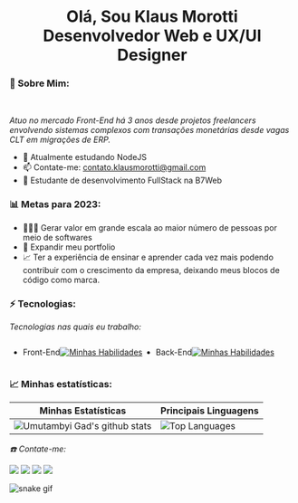 <h1 align="center"> Olá, Sou Klaus Morotti <br/> Desenvolvedor Web e UX/UI Designer </h1>

### 🐼 Sobre Mim: 

<br/>

*Atuo no mercado Front-End há 3 anos desde projetos freelancers envolvendo sistemas complexos com transações monetárias desde vagas CLT em migrações de ERP.* 

* 🌱 Atualmente estudando NodeJS
* 📫 Contate-me: contato.klausmorotti@gmail.com
* 🚀 Estudante de desenvolvimento FullStack na B7Web

### 📊 Metas para 2023:

* 👨🏼‍💻 Gerar valor em grande escala ao maior número de pessoas por meio de softwares
* 📂 Expandir meu portfolio
* 📈 Ter a experiência de ensinar e aprender cada vez mais podendo contribuir com o crescimento da empresa, deixando meus blocos de código como marca.

### ⚡ Tecnologias:

*Tecnologias nas quais eu trabalho:*

<div style="display:flex">
 
- Front-End

[![Minhas Habilidades](https://skillicons.dev/icons?i=html,css,js,ts,react,styledcomponents,tailwind,jest)](https://skillicons.dev)

- Back-End

[![Minhas Habilidades](https://skillicons.dev/icons?i=nodejs,express,nest,sqlite,mongodb,mysql,postgres,firebase)](https://skillicons.dev)
   
</div>

### 📈 Minhas estatísticas:

| Minhas Estatísticas                                                                                                                                                            | Principais Linguagens                                                                                                                                                                     |
| ------------------------------------------------------------------------------------------------------------------------------------------------------------------------ | ---------------------------------------------------------------------------------------------------------------------------------------------------------------------------------- |
| ![Umutambyi Gad's github stats](https://github-readme-stats.vercel.app/api?username=klausmorotti&show_icons=true&hide_border=true&count_private=true&theme=jolly) | ![Top Languages](https://github-readme-stats.vercel.app/api/top-langs/?username=klausmorotti&langs_count=10&count_private=true&hide_border=true&theme=jolly&layout=compact) |

*☎️ Contate-me:*

<div>
  <a href="https://www.linkedin.com/in/klausmorotti/" target="_blank"><img src="https://img.shields.io/badge/-LinkedIn-%230077B5?style=for-the-badge&logo=linkedin&logoColor=white" target="_blank"></a>
  <a href="https://api.whatsapp.com/send/?phone=%2B5518996928982&text&app_absent=0" target="_blank"><img src="https://img.shields.io/badge/WhatsApp-25D366?style=for-the-badge&logo=whatsapp&logoColor=white" target="_blank"></a>
  <a href = "mailto:contato.klausmorotti@gmail.com"><img src="https://img.shields.io/badge/-Gmail-%23333?style=for-the-badge&logo=gmail&logoColor=white" target="_blank"></a>
  <a href="https://www.instagram.com/klaus_morotti/" target="_blank"><img src="https://img.shields.io/badge/-Instagram-%23E4405F?style=for-the-badge&logo=instagram&logoColor=white" target="_blank"></a>
</div>

![snake gif](https://github.com/klausmorotti/klausmorotti/blob/output/github-contribution-grid-snake.svg)
